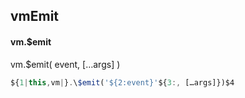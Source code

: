 ## vmEmit
#### vm.$emit
vm.$emit( event, […args] )
```javascript
${1|this,vm|}.\$emit('${2:event}'${3:, […args]})$4
```